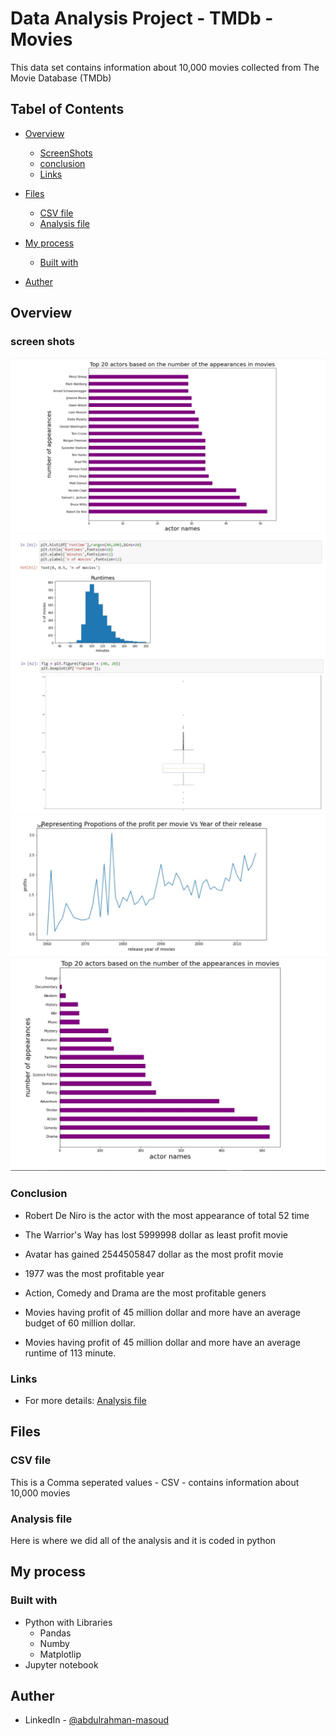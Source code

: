 # Data Analysis Project - TMDb - Movies

This data set contains information about 10,000 movies collected from The Movie Database (TMDb)

## Tabel of Contents 
- [Overview](#overview)
    - [ScreenShots](#shots)
    - [conclusion](#con)
    - [Links](#Originalfile)
- [Files](#files)  

    - [CSV file](#csv-file)
    - [Analysis file](#pyhon)
- [My process](#process)
    - [Built with](#builtw)
- [Auther](#Auther)


## Overview

### screen shots

![](Screenshots/photo_2022-07-20_17-21-07.jpg)
![](Screenshots/photo_2022-07-20_17-21-18.jpg)
![](Screenshots/photo_2022-07-20_17-21-23.jpg)
![](Screenshots/photo_2022-07-20_17-21-28.jpg)
![](Screenshots/photo_2022-07-20_17-21-33.jpg)

### Conclusion
- Robert De Niro is the actor with the most appearance of total 52 time

- The Warrior's Way has lost 5999998 dollar as least profit movie

- Avatar has gained 2544505847 dollar as the most profit movie

- 1977 was the most profitable year

- Action, Comedy and Drama are the most profitable geners

- Movies having profit of 45 million dollar and more have an average budget of 60 million dollar.

- Movies having profit of 45 million dollar and more have an average runtime of 113 minute.

### Links

- For more details: [Analysis file](https://github.com/abduelrahmanemad/TMDP_movies_analysis/blob/main/Data_Analysis_Project.ipynb)

## Files

### CSV file
This is a Comma seperated values - CSV - contains information about 10,000 movies
### Analysis file
Here is where we did all of the analysis and it is coded in python
## My process
### Built with
- Python with Libraries
    - Pandas
    - Numby
    - Matplotlip
- Jupyter notebook



## Auther 
- LinkedIn - [@abdulrahman-masoud](https://www.linkedin.com/in/abdulrahman-masoud-a73504234/)